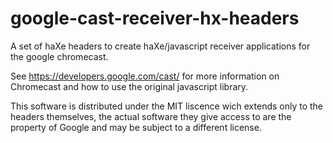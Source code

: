google-cast-receiver-hx-headers
===============================

A set of haXe headers to create haXe/javascript receiver applications for the google chromecast.

See https://developers.google.com/cast/ for more information on Chromecast and how to use the original javascript library.

This software is distributed under the MIT liscence wich extends only to the headers themselves, the actual software they give access to are the property of Google and may be subject to a different license.
